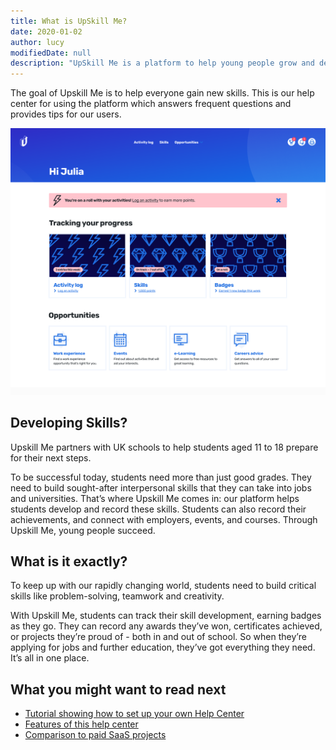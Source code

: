 ```yaml
---
title: What is UpSkill Me?
date: 2020-01-02
author: lucy
modifiedDate: null
description: "UpSkill Me is a platform to help young people grow and develop their skills."
---
```


The goal of Upskill Me is to help everyone gain new skills. This is our help center for using the platform which answers frequent questions and provides tips for our users.

![Help Center Preview](./preview.png)

## Developing Skills?

Upskill Me partners with UK schools to help students aged 11 to 18 prepare for their next steps.

To be successful today, students need more than just good grades. They need to build sought-after interpersonal skills that they can take into jobs and universities. That’s where Upskill Me comes in: our platform helps students develop and record these skills. Students can also record their achievements, and connect with employers, events, and courses. Through Upskill Me, young people succeed.

## What is it exactly?

To keep up with our rapidly changing world, students need to build critical skills like problem-solving, teamwork and creativity.

With Upskill Me, students can track their skill development, earning badges as they go. They can record any awards they’ve won, certificates achieved, or projects they’re proud of - both in and out of school. So when they’re applying for jobs and further education, they’ve got everything they need. It’s all in one place.

## What you might want to read next

- [Tutorial showing how to set up your own Help Center](/articles/setup)
- [Features of this help center](/collections/features-and-nonfeatures)
- [Comparison to paid SaaS projects](/articles/comparison-to-saas)
